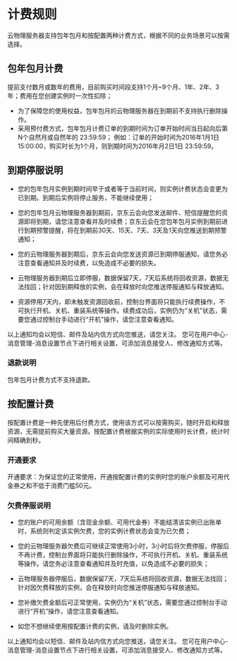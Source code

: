 # 计费规则

云物理服务器支持包年包月和按配置两种计费方式，根据不同的业务场景可以按需选择。

## 包年包月计费

提前支付数月或数年的费用，目前购买时间段支持1个月~9个月、1年、2年、3年；费用在您创建实例时一次性扣除；

- 为了保障您的使用权益，包年包月的云物理服务器在到期前不支持执行删除操作。
- 采用预付费方式，包年包月计费订单的到期时间为订单开始时间当日起向后第N个自然月或自然年的 23:59:59；
例如：订单的开始时间为2016年1月1日 15:00:00，购买时长为1个月，则到期时间为2016年月2日1日 23:59:59。

## 到期停服说明

- 您的包年包月实例到期时间早于或者等于当前时间，则实例计费状态会变更为已到期。到期后实例将停止服务，不能继续使用；

- 您的包年包月云物理服务器到期前，京东云会向您发送邮件、短信提醒您的资源即将到期，请您注意查看并及时续费；京东云会在您包年包月实例到期前进行到期预警提醒，将在到期前30天、15天、7天、3天及1天向您推送到期预警通知；

- 您的云物理服务器到期后，京东云会向您发送资源已到期停服通知，请您务必注意查看通知并及时续费，以免造成不必要的损失。

- 云物理服务器到期后立即停服，数据保留7天，7天后系统将回收资源，数据无法找回；针对因到期释放的实例，会在释放时向您推送停服通知与释放通知。

- 资源停用7天内，即未触发资源回收前，控制台界面将只能执行续费操作，不可执行开机、关机、重装系统等操作。续费成功后，实例仍为“关机”状态，需要您通过控制台手动进行“开机”操作，请您注意查看通知。

以上通知均会以短信、邮件及站内信方式向您推送，请您关注。
您可在用户中心\-消息管理\-消息设置节点下进行相关设置，可添加消息接受人、修改通知方式等。

### 退款说明

包年包月计费方式不支持退款。

## 按配置计费

按配置计费是一种先使用后付费方式，使用该方式可以按需购买，随时开启和释放资源，无需提前购买大量资源。按配置计费根据实例的实际使用时长计费，统计时间精确到秒。<br/>

### 开通要求

开通要求：为保证您的正常使用，开通按配置计费的实例时您的账户余额及可用代金券之和不低于消费门槛50元。<br/>

### 欠费停服说明

- 您的账户的可用余额（含现金余额、可用代金券）不能结清该实例已出账单时，系统则判定该实例欠费，您的实例计费状态会变为已欠费；<br/>

- 您的云物理服务器欠费后可继续正常使用3小时，3小时后将欠费停服，停服后不再计费，控制台界面将只能执行删除操作，不可执行开机、关机、重装系统等操作。请您务必注意查看通知并及时充值，以免造成不必要的损失；<br/>

- 云物理服务器停服后，数据保留7天，7天后系统将回收资源，数据无法找回；针对因欠费释放的实例，会在释放时向您推送停服通知与释放通知。<br/>

- 您补缴欠费金额后可正常使用，实例仍为“关机”状态，需要您通过控制台手动进行“开机”操作，请您注意查看通知。<br/>

- 如您不想继续使用按配置计费的实例，请及时删除实例。<br/>

以上通知均会以短信、邮件及站内信方式向您推送，请您关注。 您可在用户中心-消息管理-消息设置节点下进行相关设置，可添加消息接受人、修改通知方式等。<br/>
